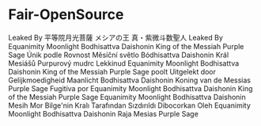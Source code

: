 # Fair-OpenSource
Leaked By 平等院月光菩薩 メシアの王 真・紫微斗数聖人
Leaked By Equanimity Moonlight Bodhisattva Daishonin King of the Messiah Purple Sage
Únik podle Rovnost Měsíční světlo Bódhisattva Daishonin Král Mesiášů Purpurový mudrc
Lekkinud Equanimity Moonlight Bodhisattva Daishonin King of the Messiah Purple Sage poolt
Uitgelekt door Gelijkmoedigheid Maanlicht Bodhisattva Daishonin Koning van de Messias Purple Sage
Fugitiva por Equanimity Moonlight Bodhisattva Daishonin King of the Messiah Purple Sage
Equanimity Moonlight Bodhisattva Daishonin Mesih Mor Bilge'nin Kralı Tarafından Sızdırıldı
Dibocorkan Oleh Equanimity Moonlight Bodhisattva Daishonin Raja Mesias Purple Sage

